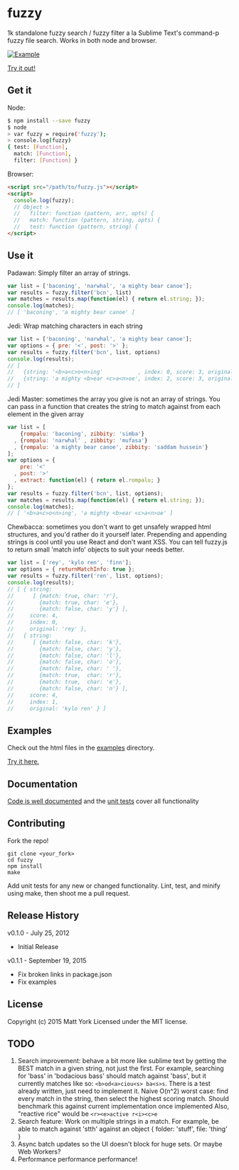 # fuzzy

1k standalone fuzzy search / fuzzy filter a la Sublime Text's command-p fuzzy file search. Works in both node and browser.

[![Example](http://i.imgur.com/18qZ9kZ.png)](http://htmlpreview.github.io/?https://github.com/mattyork/fuzzy/blob/master/examples/disney.html)

[Try it out!](http://htmlpreview.github.io/?https://github.com/mattyork/fuzzy/blob/master/examples/disney.html)

## Get it

Node:

```bash
$ npm install --save fuzzy
$ node
> var fuzzy = require('fuzzy');
> console.log(fuzzy)
{ test: [Function],
  match: [Function],
  filter: [Function] }
```

Browser:

```html
<script src="/path/to/fuzzy.js"></script>
<script>
  console.log(fuzzy);
  // Object >
  //   filter: function (pattern, arr, opts) {
  //   match: function (pattern, string, opts) {
  //   test: function (pattern, string) {
</script>
```

## Use it

Padawan: Simply filter an array of strings.

```javascript
var list = ['baconing', 'narwhal', 'a mighty bear canoe'];
var results = fuzzy.filter('bcn', list)
var matches = results.map(function(el) { return el.string; });
console.log(matches);
// [ 'baconing', 'a mighty bear canoe' ]
```

Jedi: Wrap matching characters in each string

```javascript
var list = ['baconing', 'narwhal', 'a mighty bear canoe'];
var options = { pre: '<', post: '>' };
var results = fuzzy.filter('bcn', list, options)
console.log(results);
// [
//   {string: '<b>a<c>o<n>ing'           , index: 0, score: 3, original: 'baconing'},
//   {string: 'a mighty <b>ear <c>a<n>oe', index: 2, score: 3, original: 'a mighty bear canoe'}
// ]
```

Jedi Master: sometimes the array you give is not an array of strings. You can
pass in a function that creates the string to match against from each element
in the given array

```javascript
var list = [
    {rompalu: 'baconing', zibbity: 'simba'}
  , {rompalu: 'narwhal' , zibbity: 'mufasa'}
  , {rompalu: 'a mighty bear canoe', zibbity: 'saddam hussein'}
];
var options = {
    pre: '<'
  , post: '>'
  , extract: function(el) { return el.rompalu; }
};
var results = fuzzy.filter('bcn', list, options);
var matches = results.map(function(el) { return el.string; });
console.log(matches);
// [ '<b>a<c>o<n>ing', 'a mighty <b>ear <c>a<n>oe' ]
```

Chewbacca: sometimes you don't want to get unsafely wrapped html structures,
and you'd rather do it yourself later. Prepending and appending strings is
cool until you use React and don't want XSS. You can tell fuzzy.js to return
small 'match info' objects to suit your needs better.

```javascript
var list = ['rey', 'kylo ren', 'finn'];
var options = { returnMatchInfo: true };
var results = fuzzy.filter('ren', list, options);
console.log(results);
// [ { string:
//      [ {match: true, char: 'r'},
//        {match: true, char: 'e'},
//        {match: false, char: 'y'} ],
//     score: 4,
//     index: 0,
//     original: 'rey' },
//   { string:
//      [ {match: false, char: 'k'},
//        {match: false, char: 'y'},
//        {match: false, char: 'l'},
//        {match: false, char: 'o'},
//        {match: false, char: ' '},
//        {match: true,  char: 'r'},
//        {match: true,  char: 'e'},
//        {match: false, char: 'n'} ],
//     score: 4,
//     index: 1,
//     original: 'kylo ren' } ]
```

## Examples
Check out the html files in the [examples](https://github.com/mattyork/fuzzy/tree/master/examples) directory.

[Try it here.](http://htmlpreview.github.io/?https://github.com/mattyork/fuzzy/blob/master/examples/disney.html)

## Documentation
[Code is well documented](https://github.com/mattyork/fuzzy/blob/master/lib/fuzzy.js) and the [unit tests](https://github.com/mattyork/fuzzy/blob/master/test/fuzzy.test.js) cover all functionality

## Contributing
Fork the repo!

    git clone <your_fork>
    cd fuzzy
    npm install
    make

Add unit tests for any new or changed functionality. Lint, test, and minify using make, then shoot me a pull request.

## Release History
v0.1.0 - July 25, 2012

* Initial Release

v0.1.1 - September 19, 2015

* Fix broken links in package.json
* Fix examples

## License
Copyright (c) 2015 Matt York
Licensed under the MIT license.

## TODO

1. Search improvement: behave a bit more like sublime text by getting
   the BEST match in a given string, not just the first. For example,
   searching for 'bass' in 'bodacious bass' should match against 'bass',
   but it currently matches like so: `<b>od<a>ciou<s> ba<s>s`. There is
   a test already written, just need to implement it. Naive O(n^2) worst
   case: find every match in the string, then select the highest scoring
   match. Should benchmark this against current implementation once implemented
   Also, "reactive rice" would be `<r><e>active r<i><c>e`
2. Search feature: Work on multiple strings in a match. For example, be able
   to match against 'stth' against an object { folder: 'stuff', file: 'thing' }
3. Async batch updates so the UI doesn't block for huge sets. Or maybe Web Workers?
4. Performance performance performance!
